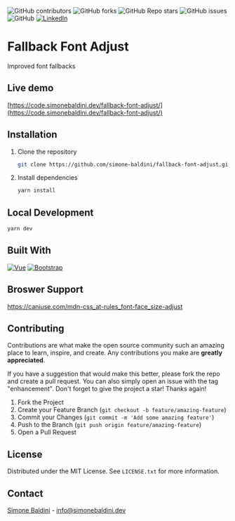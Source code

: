 ![GitHub contributors](https://img.shields.io/github/contributors/simone-baldini/fallback-font-adjust?style=for-the-badge)
![GitHub forks](https://img.shields.io/github/forks/simone-baldini/fallback-font-adjust?style=for-the-badge)
![GitHub Repo stars](https://img.shields.io/github/stars/simone-baldini/fallback-font-adjust?style=for-the-badge)
![GitHub issues](https://img.shields.io/github/issues-raw/simone-baldini/fallback-font-adjust?style=for-the-badge)
![GitHub](https://img.shields.io/github/license/simone-baldini/fallback-font-adjust?style=for-the-badge)
[![LinkedIn][linkedin-shield]][linkedin-url]

# Fallback Font Adjust

Improved font fallbacks

<!-- GETTING STARTED -->

## Live demo

[https://code.simonebaldini.dev/fallback-font-adjust/](https://code.simonebaldini.dev/fallback-font-adjust/)

## Installation

1. Clone the repository
   ```sh
   git clone https://github.com/simone-baldini/fallback-font-adjust.git
   ```
2. Install dependencies
   ```sh
   yarn install
   ```

## Local Development

```sh
yarn dev
```

## Built With

[![Vue][Vue.js]][Vue-url]
[![Bootstrap][Bootstrap.com]][Bootstrap-url]

## Broswer Support

https://caniuse.com/mdn-css_at-rules_font-face_size-adjust

<!-- CONTRIBUTING -->

## Contributing

Contributions are what make the open source community such an amazing place to learn, inspire, and create. Any contributions you make are **greatly appreciated**.

If you have a suggestion that would make this better, please fork the repo and create a pull request. You can also simply open an issue with the tag "enhancement".
Don't forget to give the project a star! Thanks again!

1. Fork the Project
2. Create your Feature Branch (`git checkout -b feature/amazing-feature`)
3. Commit your Changes (`git commit -m 'Add some amazing feature'`)
4. Push to the Branch (`git push origin feature/amazing-feature`)
5. Open a Pull Request

<!-- LICENSE -->

## License

Distributed under the MIT License. See `LICENSE.txt` for more information.

<!-- CONTACT -->

## Contact

[Simone Baldini](https://www.linkedin.com/in/simone-baldini-60030611b/) - info@simonebaldini.dev

[linkedin-shield]: https://img.shields.io/badge/-LinkedIn-black.svg?style=for-the-badge&logo=linkedin&colorB=555
[linkedin-url]: https://www.linkedin.com/in/simone-baldini-60030611b/
[Vue.js]: https://img.shields.io/badge/Vue.js-35495E?style=for-the-badge&logo=vuedotjs&logoColor=4FC08D
[Vue-url]: https://vuejs.org/
[Bootstrap.com]: https://img.shields.io/badge/Bootstrap-563D7C?style=for-the-badge&logo=bootstrap&logoColor=white
[Bootstrap-url]: https://getbootstrap.com

